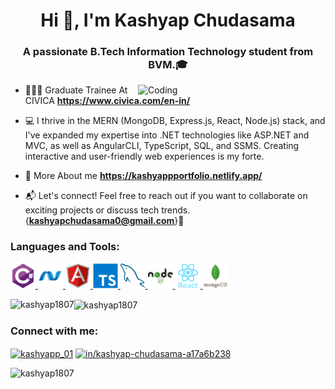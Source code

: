 <h1 align="center">Hi 👋, I'm Kashyap Chudasama</h1>
<h3 align="center">A passionate B.Tech Information Technology student from BVM.🎓</h3>
<img align="right" alt="Coding" width="300" src="https://i.pinimg.com/originals/81/17/8b/81178b47a8598f0c81c4799f2cdd4057.gif">


- 👨🏻‍💻 Graduate Trainee At CIVICA **https://www.civica.com/en-in/**
  
- 💻 I thrive in the MERN (MongoDB, Express.js, React, Node.js) stack, and I've expanded my expertise into .NET technologies like ASP.NET and MVC, as well as   AngularCLI, TypeScript, SQL, and SSMS. Creating interactive and user-friendly web experiences is my forte.

- 📃 More About me **https://kashyappportfolio.netlify.app/**

- 📬 Let's connect! Feel free to reach out if you want to collaborate on exciting projects or discuss tech trends. {**kashyapchudasama0@gmail.com**}🤝




<h3 align="left">Languages and Tools:</h3>
<p align="left"> 
  <a href="https://learn.microsoft.com/en-us/dotnet/csharp/" target="_blank" rel="noreferrer">
  <img src="https://raw.githubusercontent.com/devicons/devicon/master/icons/csharp/csharp-original.svg" alt="csharp" width="40" height="40"/>
</a>
  <a href="https://dotnet.microsoft.com/" target="_blank" rel="noreferrer">
  <img src="https://raw.githubusercontent.com/devicons/devicon/master/icons/dot-net/dot-net-original.svg" alt="dotnet" width="40" height="40"/>
</a>
  <a href="https://angular.io/" target="_blank" rel="noreferrer">
  <img src="https://raw.githubusercontent.com/devicons/devicon/master/icons/angularjs/angularjs-original.svg" alt="angular" width="40" height="40"/>
</a>
<a href="https://www.typescriptlang.org/" target="_blank" rel="noreferrer">
  <img src="https://raw.githubusercontent.com/devicons/devicon/master/icons/typescript/typescript-original.svg" alt="typescript" width="40" height="40"/>
</a>
<a href="https://www.mysql.com/" target="_blank" rel="noreferrer">
  <img src="https://raw.githubusercontent.com/devicons/devicon/master/icons/mysql/mysql-original.svg" alt="sql" width="40" height="40"/>
</a>
  <a href="https://nodejs.org" target="_blank" rel="noreferrer"> <img src="https://raw.githubusercontent.com/devicons/devicon/master/icons/nodejs/nodejs-original-wordmark.svg" alt="nodejs" width="40" height="40"/> </a> 
  <a href="https://reactjs.org/" target="_blank" rel="noreferrer"> <img src="https://raw.githubusercontent.com/devicons/devicon/master/icons/react/react-original-wordmark.svg" alt="react" width="40" height="40"/> </a> 
    <a href="https://www.mongodb.com/" target="_blank" rel="noreferrer"> <img src="https://raw.githubusercontent.com/devicons/devicon/master/icons/mongodb/mongodb-original-wordmark.svg" alt="mongodb" width="40" height="40"/> </a>
  
</p>
<p><img align="left" src="https://github-readme-stats.vercel.app/api/top-langs?username=kashyap1807&show_icons=true&locale=en&layout=compact" alt="kashyap1807" /></p>

<p><img align="center" src="https://github-readme-streak-stats.herokuapp.com/?user=kashyap1807&" alt="kashyap1807" /></p>

<h3 align="left">Connect with me:</h3>
<p align="left">
<a href="https://x.com/kashyapp_01" target="blank"><img align="center" src="https://raw.githubusercontent.com/rahuldkjain/github-profile-readme-generator/master/src/images/icons/Social/twitter.svg" alt="kashyapp_01" height="30" width="40" /></a>
<a href="https://linkedin.com/in/in/kashyap-chudasama-a17a6b238" target="blank"><img align="center" src="https://raw.githubusercontent.com/rahuldkjain/github-profile-readme-generator/master/src/images/icons/Social/linked-in-alt.svg" alt="in/kashyap-chudasama-a17a6b238" height="30" width="40" /></a>

</p>


<p align="left"> <img src="https://komarev.com/ghpvc/?username=kashyap1807&label=Profile%20views&color=0e75b6&style=flat" alt="kashyap1807" /> </p>
